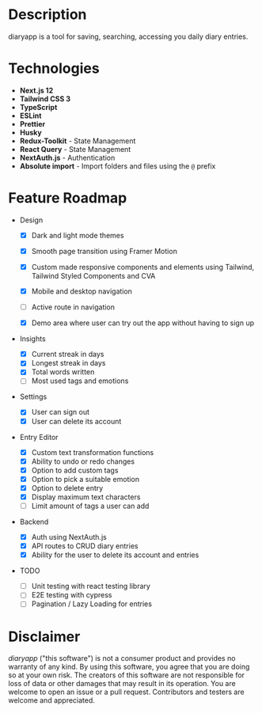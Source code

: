 # Description

diaryapp is a tool for saving, searching, accessing you daily diary entries.

# Technologies

- **Next.js 12**
- **Tailwind CSS 3**
- **TypeScript**
- **ESLint**
- **Prettier**
- **Husky**
- **Redux-Toolkit** - State Management
- **React Query** - State Management
- **NextAuth.js** - Authentication
- **Absolute import** - Import folders and files using the `@` prefix

# Feature Roadmap

- Design

  - [x] Dark and light mode themes
  - [x] Smooth page transition using Framer Motion
  - [x] Custom made responsive components and elements using Tailwind, Tailwind Styled Components and CVA
  - [x] Mobile and desktop navigation
  - [ ] Active route in navigation

  - [x] Demo area where user can try out the app without having to sign up

- Insights

  - [x] Current streak in days
  - [x] Longest streak in days
  - [x] Total words written
  - [ ] Most used tags and emotions

- Settings

  - [x] User can sign out
  - [x] User can delete its account

- Entry Editor

  - [x] Custom text transformation functions
  - [x] Ability to undo or redo changes
  - [x] Option to add custom tags
  - [x] Option to pick a suitable emotion
  - [x] Option to delete entry
  - [x] Display maximum text characters
  - [ ] Limit amount of tags a user can add

- Backend

  - [x] Auth using NextAuth.js
  - [x] API routes to CRUD diary entries
  - [x] Ability for the user to delete its account and entries

- TODO

  - [ ] Unit testing with react testing library
  - [ ] E2E testing with cypress
  - [ ] Pagination / Lazy Loading for entries

# Disclaimer

_diaryapp_ ("this software") is not a consumer product and provides no warranty of any kind. By using this software, you agree that you are doing so at your own risk. The creators of this software are not responsible for loss of data or other damages that may result in its operation. You are welcome to open an issue or a pull request. Contributors and testers are welcome and appreciated.
